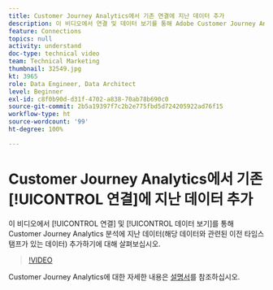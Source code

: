 ```yaml
---
title: Customer Journey Analytics에서 기존 연결에 지난 데이터 추가
description: 이 비디오에서 연결 및 데이터 보기를 통해 Adobe Customer Journey Analytics 분석에 지난 데이터(해당 데이터와 관련된 이전 타임스탬프가 있는 데이터) 추가하기에 대해 살펴보십시오.
feature: Connections
topics: null
activity: understand
doc-type: technical video
team: Technical Marketing
thumbnail: 32549.jpg
kt: 3965
role: Data Engineer, Data Architect
level: Beginner
exl-id: c8f0b90d-d31f-4702-a838-70ab78b690c0
source-git-commit: 2b5a19397f7c2b2e775fbd5d724205922ad76f15
workflow-type: ht
source-wordcount: '99'
ht-degree: 100%

---
```


# Customer Journey Analytics에서 기존 [!UICONTROL 연결]에 지난 데이터 추가

이 비디오에서 [!UICONTROL 연결] 및 [!UICONTROL 데이터 보기]를 통해 Customer Journey Analytics 분석에 지난 데이터(해당 데이터와 관련된 이전 타임스탬프가 있는 데이터) 추가하기에 대해 살펴보십시오.

>[!VIDEO](https://video.tv.adobe.com/v/32549/?quality=12)

Customer Journey Analytics에 대한 자세한 내용은 [설명서](https://docs.adobe.com/content/help/ko/analytics-platform/using/cja-landing.html)를 참조하십시오.

